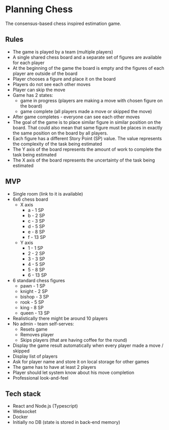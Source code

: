 # Planning Chess

The consensus-based chess inspired estimation game.

## Rules

- The game is played by a team (multiple players)
- A single shared chess board and a separate set of figures are available for each player
- At the beginning of the game the board is empty and the figures of each player are outside of the board
- Player chooses a figure and place it on the board
- Players do not see each other moves
- Player can skip the move
- Game has 2 states:
  - game in progress (players are making a move with chosen figure on the board)
  - game complete (all players made a move or skipped the move)
- After game completes - everyone can see each other moves
- The goal of the game is to place similar figure in similar position on the board. That could also mean that same figure must be places in exactly the same position on the board by all players.
- Each figure has a different Story Point (SP) value. The value represents the complexity of the task being estimated
- The Y axis of the board represents the amount of work to complete the task being estimated
- The X axis of the board represents the uncertainty of the task being estimated

## MVP

- Single room (link to it is available)
- 6x6 chess board
  - X axis
    - a - 1 SP
    - b - 2 SP
    - c - 3 SP
    - d - 5 SP
    - e - 8 SP
    - f - 13 SP
  - Y axis
    - 1 - 1 SP
    - 2 - 2 SP
    - 3 - 3 SP
    - 4 - 5 SP
    - 5 - 8 SP
    - 6 - 13 SP
- 6 standard chess figures
  - pawn - 1 SP
  - knight - 2 SP
  - bishop - 3 SP
  - rook - 5 SP
  - king - 8 SP
  - queen - 13 SP
- Realistically there might be around 10 players
- No admin - team self-serves:
  - Resets game
  - Removes player
  - Skips players (that are having coffee for the round)
- Display the game result automatically when every player made a move / skipped
- Display list of players
- Ask for player name and store it on local storage for other games
- The game has to have at least 2 players
- Player should let system know about his move completion
- Professional look-and-feel

## Tech stack

- React and Node.js (Typescript)
- Websocket
- Docker
- Initially no DB (state is stored in back-end memory)
